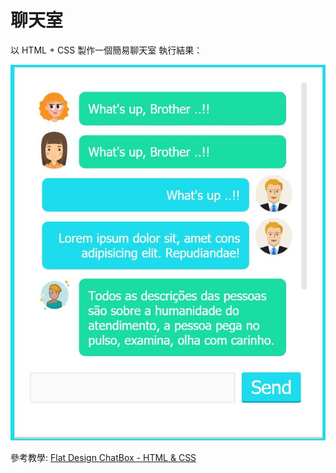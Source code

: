 # 聊天室
以 HTML + CSS 製作一個簡易聊天室
執行結果：

 ![Chat Box](/ChatBox_HTML_CSS/img/chatbox.JPG)

參考教學: [Flat Design ChatBox - HTML & CSS](https://www.youtube.com/watch?v=Hrz3DzZDIt0)
